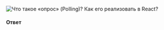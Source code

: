![Что такое «опрос» (Polling)? Как его реализовать в React?](https://youtu.be/81yRgVQ1ciM?t=597)

#### Ответ
